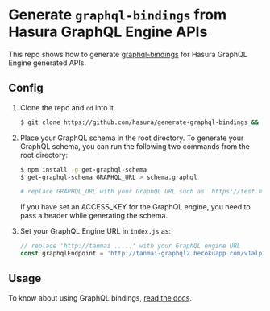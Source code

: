 # Generate `graphql-bindings` from Hasura GraphQL Engine APIs

This repo shows how to generate [graphql-bindings](https://github.com/graphql-binding/graphql-binding) for Hasura GraphQL Engine generated APIs.

## Config

1. Clone the repo and `cd` into it.

   ```bash
   $ git clone https://github.com/hasura/generate-graphql-bindings && cd generate-graphql-bindings
   ```

2. Place your GraphQL schema in the root directory. To generate your GraphQL schema, you can run the following two commands from the root directory:

   ```bash
   $ npm install -g get-graphql-schema
   $ get-graphql-schema GRAPHQL_URL > schema.graphql
   
   # replace GRAPHQL_URL with your GraphQL URL such as `https://test.herokuapp.com/v1alpha1/graphql`
   ``` 

   If you have set an ACCESS_KEY for the GraphQL engine, you need to pass a header while generating the schema.


3. Set your GraphQL Engine URL in `index.js` as:

   ```js
   // replace 'http://tanmai .....' with your GraphQL engine URL
   const graphqlEndpoint = 'http://tanmai-graphql2.herokuapp.com/v1alpha1/graphql';
   ```

## Usage

To know about using GraphQL bindings, [read the docs](https://oss.prisma.io/content/graphql-binding/01-overview).

